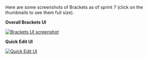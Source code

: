 Here are some screenshots of Brackets as of sprint 7 (click on the thumbnails to see them full size).

**Overall Brackets UI**

[![Brackets UI screenshot](https://github.com/adobe/brackets/wiki/screenshots/brackets-ui-thumb.jpg)](https://github.com/adobe/brackets/wiki/screenshots/brackets-ui.png)

**Quick Edit UI**

[![Quick Edit UI](https://github.com/adobe/brackets/wiki/screenshots/brackets-quick-edit-thumb.jpg)](https://github.com/adobe/brackets/wiki/screenshots/brackets-quick-edit.png)
